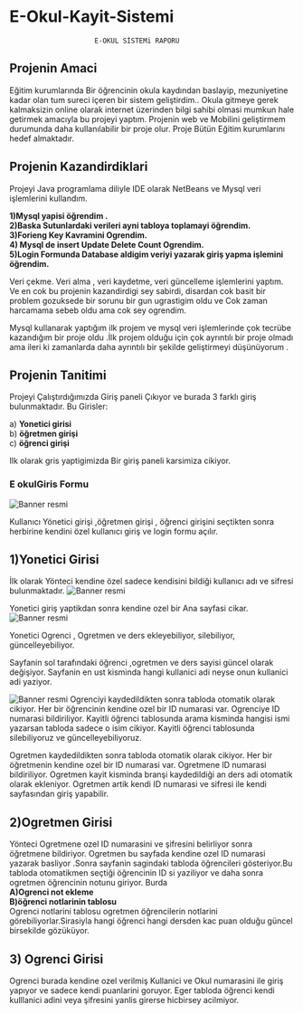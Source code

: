 # E-Okul-Kayit-Sistemi


                         E-OKUL SİSTEMi RAPORU


##  Projenin Amaci

Eğitim kurumlarında Bir öğrencinin okula kaydından baslayip, mezuniyetine kadar olan tum sureci içeren bir sistem geliştirdim.. Okula gitmeye gerek kalmaksizin online olarak internet üzerinden bilgi sahibi olmasi mumkun hale getirmek amacıyla bu projeyi yaptım.
Projenin web ve Mobilini geliştirmem durumunda daha kullanılabilir bir proje olur.
Proje  Bütün Eğitim kurumlarını hedef almaktadır.

## Projenin Kazandirdiklari

Projeyi Java programlama diliyle IDE olarak NetBeans  ve Mysql veri işlemlerini kullandım.

**1)Mysql yapisi öğrendim .**<br/>
**2)Baska Sutunlardaki verileri ayni tabloya toplamayi öğrendim.**<br/>
**3)Forieng Key Kavramini Ogrendim.**<br/>
**4) Mysql  de insert Update Delete  Count  Ogrendim.**<br/>
**5)Login Formunda Database aldigim veriyi yazarak giriş yapma işlemini öğrendim.**<br/>

Veri çekme. Veri alma , veri kaydetme, veri güncelleme işlemlerini yaptım.<br/>
Ve en cok bu projenin kazandirdigi sey sabirdi, disardan cok basit bir problem gozuksede bir sorunu bir gun ugrastigim oldu  ve  Cok zaman harcamama sebeb oldu ama cok sey ogrendim.

Mysql kullanarak yaptığım ilk projem ve mysql veri işlemlerinde çok tecrübe kazandığım bir proje oldu .İlk projem olduğu için çok ayrıntılı bir proje olmadı ama ileri ki zamanlarda daha ayrıntılı bir şekilde geliştirmeyi  düşünüyorum .


## Projenin Tanitimi
Projeyi Çalıştırdığımızda Giriş paneli Çıkıyor ve burada 3 farklı giriş bulunmaktadır.
Bu Girisler: 

a)	**Yonetici girisi** <br/>
b)	**öğretmen girişi** <br/>
c)	**öğrenci girişi** <br/>


Ilk olarak gris yaptigimizda Bir giriş paneli karsimiza cikiyor.
### E okulGiris Formu
![Banner resmi](https://github.com/fatih40/E-Okul-Kayit-Sistemi/blob/master/E%20okul%20projesi%20%20images/G%C4%B1r%C4%B1s.PNG)

Kullanıcı Yönetici girişi ,öğretmen girişi , öğrenci girişini seçtikten sonra herbirine kendini özel kullanıcı giriş ve login formu açılır.

## 1)Yonetici Girisi

İlk olarak Yönteci kendine özel sadece kendisini bildiği kullanıcı adı ve sifresi bulunmaktadır.
![Banner resmi](https://github.com/fatih40/E-Okul-Kayit-Sistemi/blob/master/E%20okul%20projesi%20%20images/Mudur%20giris.PNG)

Yonetici giriş yaptikdan sonra kendine ozel bir Ana sayfasi cikar.
![Banner resmi](https://github.com/fatih40/E-Okul-Kayit-Sistemi/blob/master/E%20okul%20projesi%20%20images/Mudur%20main.PNG)



Yonetici  Ogrenci , Ogretmen ve ders ekleyebiliyor,  silebiliyor, güncelleyebiliyor.


Sayfanin sol tarafındaki öğrenci ,ogretmen ve ders sayisi güncel olarak değişiyor.
Sayfanin en ust kisminda hangi kullanici adi neyse onun kullanici adi yaziyor.
 
 ![Banner resmi](https://github.com/fatih40/E-Okul-Kayit-Sistemi/blob/master/E%20okul%20projesi%20%20images/ogrenci%20not%20ekleme%20sayfasi.PNG)
Ogrenciyi kaydedildikten sonra tabloda otomatik olarak cikiyor.
Her bir öğrencinin kendine ozel bir  ID numarasi var.
Ogrenciye ID numarasi bildiriliyor.
Kayitli öğrenci tablosunda arama kisminda hangisi ismi yazarsan tabloda sadece o isim cikiyor.
Kayitli öğrenci tablosunda  silebiliyoruz ve güncelleyebiliyoruz.

Ogretmen kaydedildikten sonra tabloda otomatik olarak cikiyor.
Her bir öğretmenin kendine ozel bir  ID numarasi var.
Ogretmene ID numarasi bildiriliyor.
Ogretmen kayit kisminda branşi kaydedildiği an ders adi otomatik olarak ekleniyor.
Ogretmen artik kendi ID numarasi ve sifresi ile kendi sayfasından giriş yapabilir.


## 2)Ogretmen Girisi
Yönteci  Ogretmene ozel ID  numarasini ve şifresini belirliyor sonra  öğretmene bildiriyor.
Ogretmen bu sayfada kendine ozel ID numarasi yazarak basliyor .Sonra  sayfanin sagindaki tabloda öğrencileri gösteriyor.Bu tabloda otomatikmen seçtiği öğrencinin ID si yaziliyor ve daha sonra ogretmen öğrencinin notunu giriyor.
Burda <br/>
**A)Ogrenci not ekleme**<br/>
**B)öğrenci notlarinin tablosu**<br/>
Ogrenci notlarini tablosu ogretmen öğrencilerin notlarini görebiliyorlar.Sirasiyla hangi öğrenci hangi dersden kac puan olduğu güncel birsekilde gözüküyor.

## 3) Ogrenci Girisi
Ogrenci burada kendine ozel verilmiş Kullanici ve Okul numarasini ile giriş yapıyor ve sadece kendi puanlarini goruyor.
Eger tabloda öğrenci kendi kulllanici adini veya şifresini yanlis girerse hicbirsey acilmiyor.














